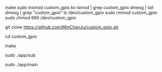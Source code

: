 make
sudo insmod custom_gpio.ko
lsmod | grep custom_gpio
dmesg | tail
dmesg | grep "custom_gpio"
ls /dev/custom_gpio
sudo rmmod custom_gpio
sudo chmod 666 /dev/custom_gpio

git clone https://github.com/MinChanJu/custom_gpio.git

cd custom_gpio

make

sudo ./app/sub

sudo ./app/main